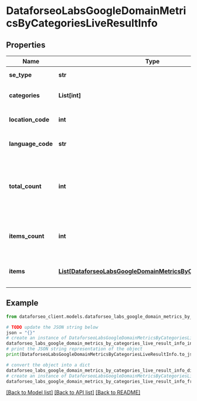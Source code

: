 # DataforseoLabsGoogleDomainMetricsByCategoriesLiveResultInfo


## Properties

Name | Type | Description | Notes
------------ | ------------- | ------------- | -------------
**se_type** | **str** | search engine type | [optional] 
**categories** | **List[int]** | categories in a POST array | [optional] 
**location_code** | **int** | location code in a POST array | [optional] 
**language_code** | **str** | language code in a POST array | [optional] 
**total_count** | **int** | total amount of results in our database relevant to your request | [optional] 
**items_count** | **int** | the number of results returned in the items array | [optional] 
**items** | [**List[DataforseoLabsGoogleDomainMetricsByCategoriesLiveItem]**](DataforseoLabsGoogleDomainMetricsByCategoriesLiveItem.md) | contains historical ranking and traffic data | [optional] 

## Example

```python
from dataforseo_client.models.dataforseo_labs_google_domain_metrics_by_categories_live_result_info import DataforseoLabsGoogleDomainMetricsByCategoriesLiveResultInfo

# TODO update the JSON string below
json = "{}"
# create an instance of DataforseoLabsGoogleDomainMetricsByCategoriesLiveResultInfo from a JSON string
dataforseo_labs_google_domain_metrics_by_categories_live_result_info_instance = DataforseoLabsGoogleDomainMetricsByCategoriesLiveResultInfo.from_json(json)
# print the JSON string representation of the object
print(DataforseoLabsGoogleDomainMetricsByCategoriesLiveResultInfo.to_json())

# convert the object into a dict
dataforseo_labs_google_domain_metrics_by_categories_live_result_info_dict = dataforseo_labs_google_domain_metrics_by_categories_live_result_info_instance.to_dict()
# create an instance of DataforseoLabsGoogleDomainMetricsByCategoriesLiveResultInfo from a dict
dataforseo_labs_google_domain_metrics_by_categories_live_result_info_from_dict = DataforseoLabsGoogleDomainMetricsByCategoriesLiveResultInfo.from_dict(dataforseo_labs_google_domain_metrics_by_categories_live_result_info_dict)
```
[[Back to Model list]](../README.md#documentation-for-models) [[Back to API list]](../README.md#documentation-for-api-endpoints) [[Back to README]](../README.md)


